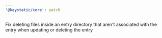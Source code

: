 ```yaml
---
'@keystatic/core': patch
---
```


Fix deleting files inside an entry directory that aren't associated with the entry when updating or deleting the entry
